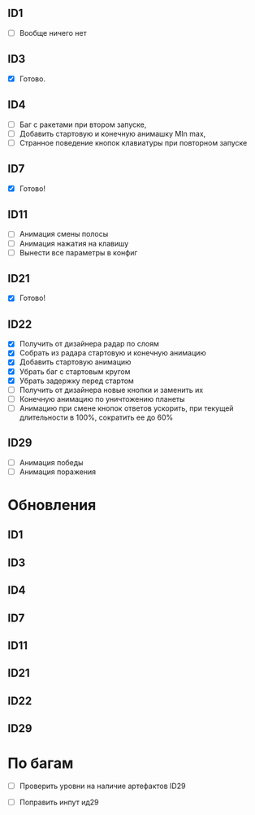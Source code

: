 ## ID1
- [ ] Вообще ничего нет
## ID3
- [x] Готово.
## ID4
- [ ] Баг с ракетами при втором запуске, 
- [ ] Добавить стартовую и конечную анимашку MIn max,
- [ ] Странное поведение кнопок клавиатуры при повторном запуске
## ID7
- [x] Готово!
## ID11
- [ ] Анимация смены полосы
- [ ] Анимация нажатия на клавишу 
- [ ] Вынести все параметры в конфиг
## ID21
- [x] Готово!
## ID22
- [x] Получить от дизайнера радар по слоям
- [x] Собрать из радара стартовую и конечную анимацию
- [x] Добавить стартовую анимацию
- [x] Убрать баг с стартовым кругом
- [x] Убрать задержку перед стартом
- [ ] Получить от дизайнера новые кнопки и заменить их
- [ ] Конечную анимацию по уничтожению планеты
- [ ] Анимацию при смене кнопок ответов ускорить, при текущей длительности в 100%, сократить ее до 60%
## ID29
- [ ] Анимация победы
- [ ] Анимация поражения
# Обновления
## ID1

## ID3

## ID4

## ID7

## ID11

## ID21

## ID22

## ID29


# По багам
- [ ] Проверить уровни на наличие артефактов ID29
- [ ] Поправить инпут ид29

